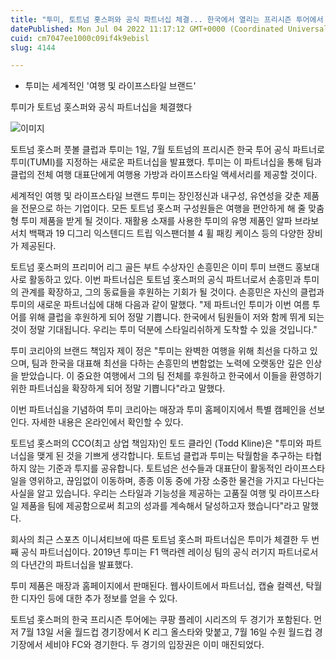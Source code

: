 ```yaml
---
title: "투미, 토트넘 홋스퍼와 공식 파트너십 체결... 한국에서 열리는 프리시즌 투어에서 토트넘 후원"
datePublished: Mon Jul 04 2022 11:17:12 GMT+0000 (Coordinated Universal Time)
cuid: cm7047ee1000c09if4k9ebisl
slug: 4144

---
```



- 투미는 세계적인 '여행 및 라이프스타일 브랜드'

투미가 토트넘 홋스퍼와 공식 파트너십을 체결했다

![이미지](https://cdn.hashnode.com/res/hashnode/image/upload/v1739256148668/c372eae0-aa18-4ab3-a7ad-66291b1e3d9e.jpeg)

토트넘 홋스퍼 풋볼 클럽과 투미는 1일, 7월 토트넘의 프리시즌 한국 투어 공식 파트너로 투미(TUMI)를 지정하는 새로운 파트너십을 발표했다. 투미는 이 파트너십을 통해 팀과 클럽의 전체 여행 대표단에게 여행용 가방과 라이프스타일 액세서리를 제공할 것이다.

세계적인 여행 및 라이프스타일 브랜드 투미는 장인정신과 내구성, 유연성을 갖춘 제품을 전문으로 하는 기업이다. 모든 토트넘 홋스퍼 구성원들은 여행을 편안하게 해 줄 맞춤형 투미 제품을 받게 될 것이다. 재활용 소재를 사용한 투미의 유명 제품인 알파 브라보 서치 백팩과 19 디그리 익스텐디드 트립 익스팬더블 4 휠 패킹 케이스 등의 다양한 장비가 제공된다.

토트넘 홋스퍼의 프리미어 리그 골든 부트 수상자인 손흥민은 이미 투미 브랜드 홍보대사로 활동하고 있다. 이번 파트너십은 토트넘 홋스퍼의 공식 파트너로서 손흥민과 투미의 관계를 확장하고, 그의 동료들을 후원하는 기회가 될 것이다. 손흥민은 자신의 클럽과 투미의 새로운 파트너십에 대해 다음과 같이 말했다. "제 파트너인 투미가 이번 여름 투어를 위해 클럽을 후원하게 되어 정말 기쁩니다. 한국에서 팀원들이 저와 함께 뛰게 되는 것이 정말 기대됩니다. 우리는 투미 덕분에 스타일리쉬하게 도착할 수 있을 것입니다."

투미 코리아의 브랜드 책임자 제이 정은 "투미는 완벽한 여행을 위해 최선을 다하고 있으며, 팀과 한국을 대표해 최선을 다하는 손흥민의 변함없는 노력에 오랫동안 깊은 인상을 받았습니다. 이 중요한 여행에서 그의 팀 전체를 후원하고 한국에서 이들을 환영하기 위한 파트너십을 확장하게 되어 정말 기쁩니다"라고 말했다.

이번 파트너십을 기념하여 투미 코리아는 매장과 투미 홈페이지에서 특별 캠페인을 선보인다. 자세한 내용은 온라인에서 확인할 수 있다.

토트넘 홋스퍼의 CCO(최고 상업 책임자)인 토드 클라인 (Todd Kline)은 "투미와 파트너십을 맺게 된 것을 기쁘게 생각합니다. 토트넘 클럽과 투미는 탁월함을 추구하는 타협하지 않는 기준과 투지를 공유합니다. 토트넘은 선수들과 대표단이 활동적인 라이프스타일을 영위하고, 끊임없이 이동하며, 종종 이동 중에 가장 소중한 물건을 가지고 다닌다는 사실을 알고 있습니다. 우리는 스타일과 기능성을 제공하는 고품질 여행 및 라이프스타일 제품을 팀에 제공함으로써 최고의 성과를 계속해서 달성하고자 했습니다"라고 말했다.

회사의 최근 스포츠 이니셔티브에 따른 토트넘 홋스퍼 파트너십은 투미가 체결한 두 번째 공식 파트너십이다. 2019년 투미는 F1 맥라렌 레이싱 팀의 공식 러기지 파트너로서의 다년간의 파트너십을 발표했다.

투미 제품은 매장과 홈페이지에서 판매된다. 웹사이트에서 파트너십, 캡슐 컬렉션, 탁월한 디자인 등에 대한 추가 정보를 얻을 수 있다.

토트넘 홋스퍼의 한국 프리시즌 투어에는 쿠팡 플레이 시리즈의 두 경기가 포함된다. 먼저 7월 13일 서울 월드컵 경기장에서 K 리그 올스타와 맞붙고, 7월 16일 수원 월드컵 경기장에서 세비야 FC와 경기한다. 두 경기의 입장권은 이미 매진되었다.